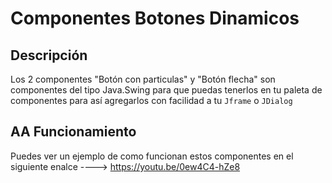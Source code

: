 #  Componentes Botones Dinamicos
##  Descripción
Los 2 componentes "Botón con particulas" y "Botón flecha" son componentes del tipo Java.Swing para que puedas tenerlos en tu paleta de componentes para así agregarlos con facilidad a tu ``Jframe`` o ``JDialog``



## AA Funcionamiento
Puedes ver un ejemplo de como funcionan estos componentes en el 
siguiente enalce ----> https://youtu.be/0ew4C4-hZe8
